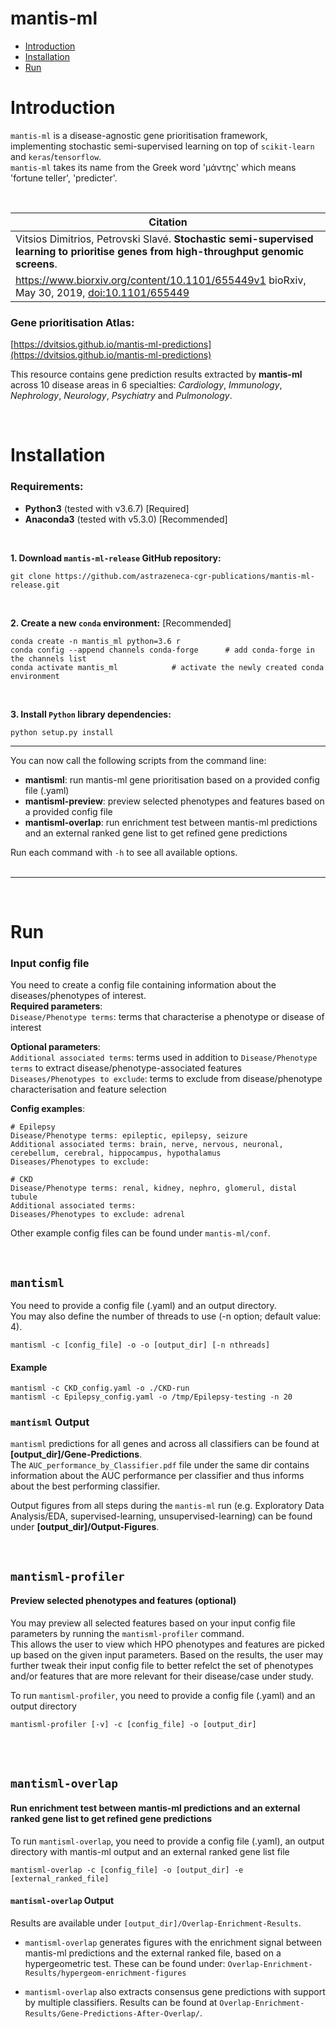 # mantis-ml 

- [Introduction](#introduction) 
- [Installation](#installation) 
- [Run](#run) 



Introduction
============
`mantis-ml` is a disease-agnostic gene prioritisation framework, implementing stochastic semi-supervised learning on top of `scikit-learn` and `keras`/`tensorflow`.  
`mantis-ml` takes its name from the Greek word 'μάντης' which means 'fortune teller', 'predicter'.

<br>

|Citation|
|----|
|Vitsios Dimitrios, Petrovski Slavé. **Stochastic semi-supervised learning to prioritise genes from high-throughput genomic screens**. <br/>
https://www.biorxiv.org/content/10.1101/655449v1 bioRxiv, May 30, 2019, [doi:10.1101/655449](https://doi.org/10.1101/655449) |


### Gene prioritisation Atlas:
[https://dvitsios.github.io/mantis-ml-predictions](https://dvitsios.github.io/mantis-ml-predictions)

This resource contains gene prediction results extracted by **mantis-ml** across 10 disease areas in 6 specialties: _Cardiology_, _Immunology_, _Nephrology_, _Neurology_, _Psychiatry_ and _Pulmonology_.


<br>

Installation
============
### Requirements:
- **Python3** (tested with v3.6.7)   [Required]
- **Anaconda3** (tested with v5.3.0) [Recommended]

<br>

**1. Download `mantis-ml-release` GitHub repository:**
```
git clone https://github.com/astrazeneca-cgr-publications/mantis-ml-release.git
```

<br/>

**2. Create a new `conda` environment:** [Recommended]
```
conda create -n mantis_ml python=3.6 r
conda config --append channels conda-forge   	# add conda-forge in the channels list
conda activate mantis_ml			# activate the newly created conda environment
```

<br>

**3. Install `Python` library dependencies:**
```
python setup.py install
```

---

You can now call the following scripts from the command line:
- **mantisml**: run mantis-ml gene prioritisation based on a provided config file (.yaml)
- **mantisml-preview**: preview selected phenotypes and features based on a provided config file
- **mantisml-overlap**: run enrichment test between mantis-ml predictions and an external ranked gene list to get refined gene predictions

Run each command with `-h` to see all available options.
<br><br>

---
<br>


Run
===

### Input config file

You need to create a config file containing information about the diseases/phenotypes of interest.
<br>
**Required parameters**:
<br>
`Disease/Phenotype terms`: terms that characterise a phenotype or disease of interest

**Optional parameters**:
<br>
`Additional associated terms`: terms used in addition to `Disease/Phenotype terms` to extract disease/phenotype-associated features 
<br>
`Diseases/Phenotypes to exclude`: terms to exclude from disease/phenotype characterisation and feature selection


**Config examples**:
```
# Epilepsy
Disease/Phenotype terms: epileptic, epilepsy, seizure
Additional associated terms: brain, nerve, nervous, neuronal, cerebellum, cerebral, hippocampus, hypothalamus
Diseases/Phenotypes to exclude: 
```
```
# CKD
Disease/Phenotype terms: renal, kidney, nephro, glomerul, distal tubule 
Additional associated terms: 
Diseases/Phenotypes to exclude: adrenal
```


Other example config files can be found under `mantis-ml/conf`. 

<br>




## `mantisml`
You need to provide a config file (.yaml) and an output directory. 
<br>
You may also define the number of threads to use (-n option; default value: 4).
```
mantisml -c [config_file] -o -o [output_dir] [-n nthreads]
```

#### Example
```
mantisml -c CKD_config.yaml -o ./CKD-run
mantisml -c Epilepsy_config.yaml -o /tmp/Epilepsy-testing -n 20
```


### `mantisml` Output
`mantisml` predictions for all genes and across all classifiers can be found at **[output_dir]/Gene-Predictions**. 
<br>
The `AUC_performance_by_Classifier.pdf` file under the same dir contains information about the AUC performance per classifier and thus informs about the best performing classifier.

Output figures from all steps during the `mantis-ml` run (e.g. Exploratory Data Analysis/EDA, supervised-learning, unsupervised-learning) can be found under **[output_dir]/Output-Figures**.

<br>

## `mantisml-profiler`

#### Preview selected phenotypes and features (optional)
You may preview all selected features based on your input config file parameters by running the `mantisml-profiler` command.
<br>
This allows the user to view which HPO phenotypes and features are picked up based on the given input parameters. Based on the results, the user may further tweak their input config file to better refelct the set of phenotypes and/or features that are more relevant for their disease/case under study.

To run `mantisml-profiler`, you need to provide a config file (.yaml) and an output directory
```
mantisml-profiler [-v] -c [config_file] -o [output_dir]
```

<br><br>

## `mantisml-overlap`
#### Run enrichment test between mantis-ml predictions and an external ranked gene list to get refined gene predictions

To run `mantisml-overlap`, you need to provide a config file (.yaml), an output directory with mantis-ml output and an external ranked gene list file
```
mantisml-overlap -c [config_file] -o [output_dir] -e [external_ranked_file]
```

#### `mantisml-overlap` Output
Results are available under `[output_dir]/Overlap-Enrichment-Results`.

- `mantisml-overlap` generates figures with the enrichment signal between mantis-ml predictions and the external ranked file, based on a hypergeometric test. These can be found under: `Overlap-Enrichment-Results/hypergeom-enrichment-figures`

- `mantisml-overlap` also extracts consensus gene predictions with support by multiple classifiers. Results can be found at `Overlap-Enrichment-Results/Gene-Predictions-After-Overlap/`.


